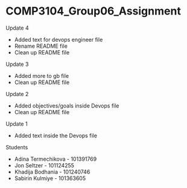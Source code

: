 # COMP3104_Group06_Assignment
Update 4
- Added text for devops engineer file
- Rename README file
- Clean up README file

Update 3
- Added more to gb file
- Clean up README file 

Update 2
- Added objectives/goals inside Devops file
- Clean up README file

Update 1
- Added text inside the Devops file

Students
- Adina Termechikova - 101391769
- Jon Seltzer - 101124255
- Khadija Bodhania - 101240746
- Sabirin  Kulmiye - 101363605

